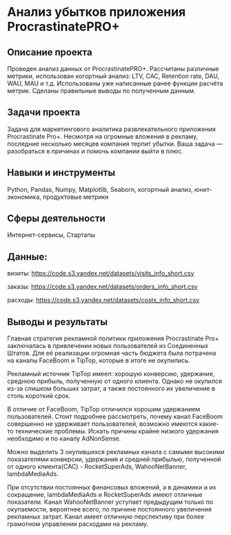 # Анализ убытков приложения ProcrastinatePRO+

## Описание проекта
Проведен анализ данных от ProcrastinatePRO+.
Рассчитаны различные метрики, использован когортный анализ: LTV, CAC, Retention rate, DAU, WAU, MAU и т.д. Использованы уже написанные ранее функции расчёта метрик. Сделаны правильные выводы по полученным данным.

## Задачи проекта
Задача для маркетингового аналитика развлекательного приложения Procrastinate Pro+. Несмотря на огромные вложения в рекламу, последние несколько месяцев компания терпит убытки. Ваша задача — разобраться в причинах и помочь компании выйти в плюс.

## Навыки и инструменты
Python, Pandas, Numpy, Matplotlib, Seaborn, когортный анализ, юнит-экономика, продуктовые метрики

## Сферы деятельности
Интернет-сервисы, Стартапы

## Данные: 
визиты: https://code.s3.yandex.net/datasets/visits_info_short.csv

заказы: https://code.s3.yandex.net/datasets/orders_info_short.csv

расходы: https://code.s3.yandex.net/datasets/costs_info_short.csv

## Выводы и результаты
Главная стратегия рекламной политики приложения Procrastinate Pro+ заключалась в привлечении новых пользователей из Соединенных Штатов. Для её реализации огромная часть бюджета была потрачена на каналы FaceBoom и TipTop, которые в итоге не окупились.

Рекламный источник TipTop имеел: хорошую конверсию, удержание, среднюю прибыль, полученную от одного клиента. Однако не окупился из-за слишком больших затрат, а также постоянного их увеличение в столь короткий срок. 

В отличие от FaceBoom, TipTop отличился хорошим удержанием пользователей. Стоит подробнее рассмотреть, почему канал FaceBoom совершенно не удерживает пользователей, возможно имеются какие-то технические проблемы. Искать причины крайне низкого удержания необходимо и по каналу AdNonSense.


Можно выделить 3 окупившихся рекламных канала с самыми высокими показателями конверсии, удержания и средней прибылью, полученной от одного клиента(CAC) - RocketSuperAds, WahooNetBanner, lambdaMediaAds.

При отсутствии постоянных финансовых вложений, а в динамики и их сокращение, lambdaMediaAds и RocketSuperAds имеют отличные показатели. Канал WahooNetBanner уступает предыдущим только по окупаемости, вероятнее всего, по причине постоянного увеличения рекламных затрат. Канал имеет отличную перспективу при более грамотном управлении расходами на рекламу.
